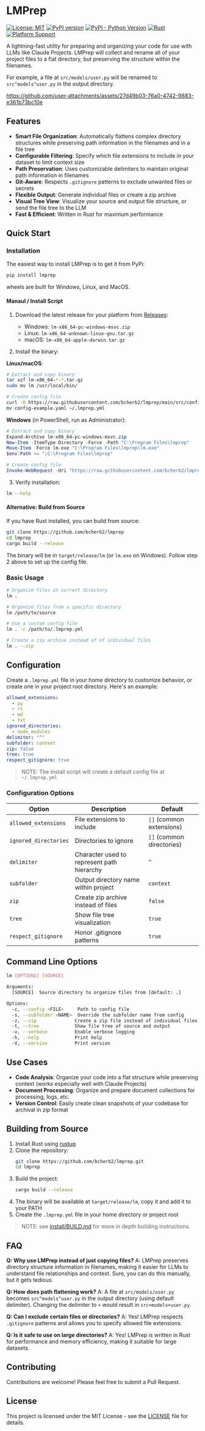 # LMPrep 

[![License: MIT](https://img.shields.io/badge/License-MIT-yellow.svg)](https://opensource.org/licenses/MIT)
[![PyPI version](https://badge.fury.io/py/lmprep.svg)](https://badge.fury.io/py/lmprep)
[![PyPI - Python Version](https://img.shields.io/pypi/pyversions/lmprep)](https://pypi.org/project/lmprep/)
[![Rust](https://img.shields.io/badge/rust-%23000000.svg?style=flat&logo=rust&logoColor=white)](https://www.rust-lang.org/)
[![Platform Support](https://img.shields.io/badge/platform-windows%20%7C%20macos%20%7C%20linux-lightgrey)](https://github.com/bcherb2/lmprep)

A lightning-fast utility for preparing and organizing your code for use with LLMs like Claude Projects.  LMPrep will collect and rename all of your project files to a flat directory, but preserving the structure within the filenames.  

For example, a file at `src/models/user.py` will be renamed to `src^models^user.py` in the output directory.


https://github.com/user-attachments/assets/27d49b03-76a0-4742-9883-e361b73bc10e


## Features

- **Smart File Organization**: Automatically flattens complex directory structures while preserving path information in the filenames and in a file tree
- **Configurable Filtering**: Specify which file extensions to include in your dataset to limit context size
- **Path Preservation**: Uses customizable delimiters to maintain original path information in filenames
- **Git-Aware**: Respects `.gitignore` patterns to exclude unwanted files or secrets
- **Flexible Output**: Generate individual files or create a zip archive
- **Visual Tree View**: Visualize your source and output file structure, or send the file tree to the LLM
- **Fast & Efficient**: Written in Rust for maximum performance

## Quick Start

### Installation

The easiest way to install LMPrep is to get it from PyPi:

```bash
pip install lmprep
```
wheels are built for Windows, Linux, and MacOS.

#### Manaul / Install Script

1. Download the latest release for your platform from [Releases](https://github.com/bcherb2/lmprep/releases):
   - Windows: `lm-x86_64-pc-windows-msvc.zip`
   - Linux: `lm-x86_64-unknown-linux-gnu.tar.gz`
   - macOS: `lm-x86_64-apple-darwin.tar.gz`

2. Install the binary:

**Linux/macOS**:
```bash
# Extract and copy binary
tar xzf lm-x86_64-*-*.tar.gz
sudo mv lm /usr/local/bin/

# Create config file
curl -O https://raw.githubusercontent.com/bcherb2/lmprep/main/src/config-example.yaml
mv config-example.yaml ~/.lmprep.yml
```

**Windows** (in PowerShell, run as Administrator):
```powershell
# Extract and copy binary
Expand-Archive lm-x86_64-pc-windows-msvc.zip
New-Item -ItemType Directory -Force -Path "C:\Program Files\lmprep"
Move-Item -Force lm.exe "C:\Program Files\lmprep\lm.exe"
$env:Path += ";C:\Program Files\lmprep"

# Create config file
Invoke-WebRequest -Uri "https://raw.githubusercontent.com/bcherb2/lmprep/main/src/config-example.yaml" -OutFile "$env:USERPROFILE\.lmprep.yml"
```

3. Verify installation:
```bash
lm --help
```

#### Alternative: Build from Source

If you have Rust installed, you can build from source:
```bash
git clone https://github.com/bcherb2/lmprep
cd lmprep
cargo build --release
```
The binary will be in `target/release/lm` (or `lm.exe` on Windows). Follow step 2 above to set up the config file.

### Basic Usage

```bash
# Organize files in current directory
lm .

# Organize files from a specific directory
lm /path/to/source

# Use a custom config file
lm . -c /path/to/.lmprep.yml

# Create a zip archive instead of of individual files
lm . --zip
```

## Configuration

Create a `.lmprep.yml` file in your home directory to customize behavior, or create one in your project root directory. Here's an example:

```yaml
allowed_extensions:
  - py
  - rs
  - md
  - txt
ignored_directories:
  - node_modules
delimiter: "^"
subfolder: context
zip: false
tree: true
respect_gitignore: true
```

>NOTE: The install script will create a default config file at `~/.lmprep.yml`

### Configuration Options

| Option | Description | Default |
|--------|-------------|---------|
| `allowed_extensions` | File extensions to include | `[]` (common extensions) |
| `ignored_directories` | Directories to ignore | `[]` (common directories) |
| `delimiter` | Character used to represent path hierarchy | `^` |
| `subfolder` | Output directory name within project | `context` |
| `zip` | Create zip archive instead of files | `false` |
| `tree` | Show file tree visualization | `true` |
| `respect_gitignore` | Honor .gitignore patterns | `true` |

## Command Line Options

```bash
lm [OPTIONS] [SOURCE]

Arguments:
  [SOURCE]  Source directory to organize files from [default: .]

Options:
  -c, --config <FILE>     Path to config file
  -s, --subfolder <NAME>  Override the subfolder name from config
  -z, --zip              Create a zip file instead of individual files
  -t, --tree             Show file tree of source and output
  -v, --verbose          Enable verbose logging
  -h, --help             Print help
  -V, --version          Print version
```

## Use Cases

- **Code Analysis**: Organize your code into a flat structure while preserving context (works especially well with Claude Projects)
- **Document Processing**: Organize and prepare document collections for processing, logs, etc.
- **Version Control**: Easily create clean snapshots of your codebase for archival in zip format

## Building from Source

1. Install Rust using [rustup](https://rustup.rs/)
2. Clone the repository:
   ```bash
   git clone https://github.com/bcherb2/lmprep.git
   cd lmprep
   ```
3. Build the project:
   ```bash
   cargo build --release
   ```
4. The binary will be available at `target/release/lm`, copy it and add it to your PATH
5. Create the `.lmprep.yml` file in your home directory or project root

>
>NOTE: see [install/BUILD.md](https://github.com/bcherb2/lmprep/blob/main/install/BUILD.md) for more in depth building instructions.
>

## FAQ

**Q: Why use LMPrep instead of just copying files?**
A: LMPrep preserves directory structure information in filenames, making it easier for LLMs to understand file relationships and context.  Sure, you can do this manually, but it gets tedious.

**Q: How does path flattening work?**
A: A file at `src/models/user.py` becomes `src^models^user.py` in the output directory (using default delimiter).  Changing the delimiter to `+` would result in `src+models+user.py`.

**Q: Can I exclude certain files or directories?**
A: Yes! LMPrep respects `.gitignore` patterns and allows you to specify allowed file extensions.

**Q: Is it safe to use on large directories?**
A: Yes! LMPrep is written in Rust for performance and memory efficiency, making it suitable for large datasets.

## Contributing

Contributions are welcome! Please feel free to submit a Pull Request.

## License

This project is licensed under the MIT License - see the [LICENSE](LICENSE) file for details.
